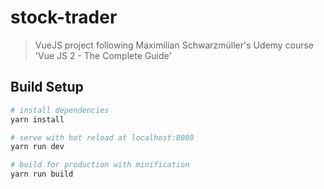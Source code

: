 # stock-trader

> VueJS project following Maximilian Schwarzmüller's Udemy course 'Vue JS 2 - The Complete Guide'

## Build Setup

``` bash
# install dependencies
yarn install

# serve with hot reload at localhost:8080
yarn run dev

# build for production with minification
yarn run build
```
